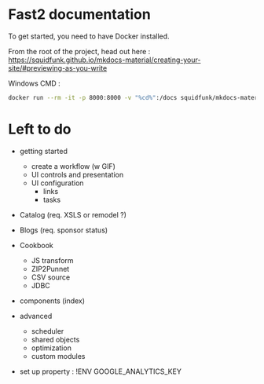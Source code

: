 # Fast2 documentation

To get started, you need to have Docker installed.

From the root of the project, head out here : https://squidfunk.github.io/mkdocs-material/creating-your-site/#previewing-as-you-write

Windows CMD :

```sh
docker run --rm -it -p 8000:8000 -v "%cd%":/docs squidfunk/mkdocs-material
```

# Left to do

- getting started
  - create a workflow (w GIF)
  - UI controls and presentation
  - UI configuration
    - links
    - tasks
- Catalog (req. XSLS or remodel ?)
- Blogs (req. sponsor status)
- Cookbook
  - JS transform
  - ZIP2Punnet
  - CSV source
  - JDBC
- components (index)
- advanced

  - scheduler
  - shared objects
  - optimization
  - custom modules

- set up property : !ENV GOOGLE_ANALYTICS_KEY
